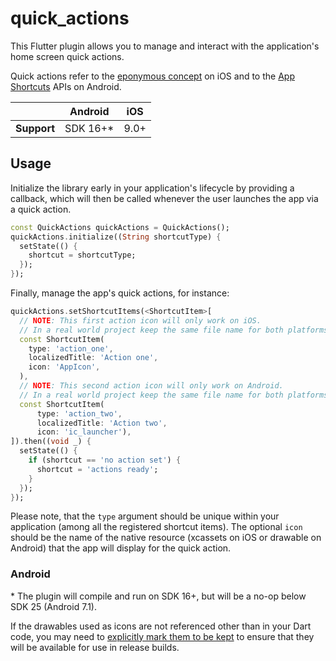 <?code-excerpt path-base="./example/lib"?>
# quick_actions

This Flutter plugin allows you to manage and interact with the application's
home screen quick actions.

Quick actions refer to the [eponymous
concept](https://developer.apple.com/design/human-interface-guidelines/home-screen-quick-actions)
on iOS and to the [App
Shortcuts](https://developer.android.com/guide/topics/ui/shortcuts.html) APIs on
Android.

|             | Android   | iOS  |
|-------------|-----------|------|
| **Support** | SDK 16+\* | 9.0+ |

## Usage

Initialize the library early in your application's lifecycle by providing a
callback, which will then be called whenever the user launches the app via a
quick action.

<?code-excerpt "main.dart (Initialize)"?>
```dart
const QuickActions quickActions = QuickActions();
quickActions.initialize((String shortcutType) {
  setState(() {
    shortcut = shortcutType;
  });
});
```

Finally, manage the app's quick actions, for instance:
<?code-excerpt "main.dart (SetShortcuts)"?>
```dart
quickActions.setShortcutItems(<ShortcutItem>[
  // NOTE: This first action icon will only work on iOS.
  // In a real world project keep the same file name for both platforms.
  const ShortcutItem(
    type: 'action_one',
    localizedTitle: 'Action one',
    icon: 'AppIcon',
  ),
  // NOTE: This second action icon will only work on Android.
  // In a real world project keep the same file name for both platforms.
  const ShortcutItem(
      type: 'action_two',
      localizedTitle: 'Action two',
      icon: 'ic_launcher'),
]).then((void _) {
  setState(() {
    if (shortcut == 'no action set') {
      shortcut = 'actions ready';
    }
  });
});
```

Please note, that the `type` argument should be unique within your application
(among all the registered shortcut items). The optional `icon` should be the
name of the native resource (xcassets on iOS or drawable on Android) that the app will display for the
quick action.

### Android

\* The plugin will compile and run on SDK 16+, but will be a no-op below SDK 25
(Android 7.1).

If the drawables used as icons are not referenced other than in your Dart code,
you may need to
[explicitly mark them to be kept](https://developer.android.com/studio/build/shrink-code#keep-resources)
to ensure that they will be available for use in release builds.

